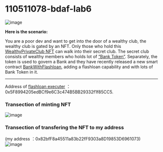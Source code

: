 # 110511078-bdaf-lab6
![image](https://user-images.githubusercontent.com/124324882/232863912-6f555382-db5b-48db-a379-14c9adb7f503.png)

**Here is the scenario:** 

You are a poor dev and want to get into the door of a wealthy club, the wealthy club is gated by an NFT. Only those who hold this [WealthyPrivateClub NFT](https://goerli.etherscan.io/address/0x5e94B61BCa112683D18d5Ed27CebB16566E6d5ba#code) can walk into their secret club. The secret club consists of wealthy members who holds lot of [“Bank Token”](https://goerli.etherscan.io/address/0x7A81e50E0Ad45B31cC8E54A55095714F13a0c74e). Separately, the token is used to govern a Bank and they have recently released a new smart contract [BankWithFlashloan](https://goerli.etherscan.io/address/0xbe02727047fADd7fe434E093e001745B42C5F49B#code), adding a flashloan capability and with lots of Bank Token in it.

---

Address of [flashloan executer](https://goerli.etherscan.io/address/0x5f8994205edbcf9e6c3c474b5bb29332f1f85cc5#writeContract) ： 0x5F8994205edBCf9e6C3c474B5BB29332f1f85CC5.

### Transection of minting NFT
![image](https://user-images.githubusercontent.com/124324882/232866516-efa1715d-ff3c-4dbe-8b1d-c94819175e6f.png)

### Transection of transfering the NFT to my address 
(my address ：0x82bfF8a45511a83b22fF9303a8D19853D6961073)
![image](https://user-images.githubusercontent.com/124324882/232866835-21e15868-0d9e-4924-bb22-abfbe0326474.png)

